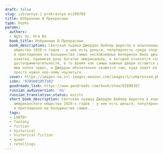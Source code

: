 ```yaml
---
draft: false
slug: izbrannye-i-prekrasnye-ec200709
title: Избранные И Прекрасные
type: books
params:
  authors:
  - Nghi Vo, Нги Во
  book_title: Избранные И Прекрасные
  book_description: Светская львица Джордан Бейкер выросла в изысканных кругах американского
    общества 1920-х годов - у нее есть деньги, популярность среди спортсменов-гольфистов
    и приглашения на большинство самых эксклюзивных вечеринок Века джаза.А еще она
    азиатка, приемная дочь богатых американцев, к которой относятся скорее как к экзотической
    достопримечательности, в то время как самые важные двери остаются для нее закрытыми.Но
    мир полон чудес, и Джордан обязательно окажется там, куда зовет ее сердце… Ей
    просто нужно кое-чему научиться.
  cover: https://images-na.ssl-images-amazon.com/images/S/compressed.photo.goodreads.com/books/1663968492i/62698387.jpg
  isbn: '9785001957102'
  goodreads_link: https://www.goodreads.com/book/show/62698387
  russian_audioversion: 'no'
  russian_translation_status: exists
  short_book_description: Светская львица Джордан Бейкер выросла в изысканных кругах
    американского общества 1920-х годов - у нее есть деньги, популярность среди спортсменов-гольфистов
    и приглашения на большинство самых...
  tags:
  - LGBTQ+
  - fantasy
  - fiction
  - historical
  - historical fiction
  - queer
  - retellings
---
```

